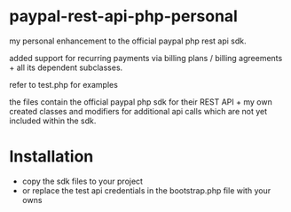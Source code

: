 paypal-rest-api-php-personal
============================

my personal enhancement to the official paypal php rest api sdk.

added support for recurring payments via billing plans / billing agreements + all its dependent subclasses.

refer to test.php for examples


the files contain the official paypal php sdk for their REST API + my own created classes and modifiers for additional api calls which are not yet included within the sdk.

Installation
============================
- copy the sdk files to your project
- or replace the test api credentials in the bootstrap.php file with your owns
